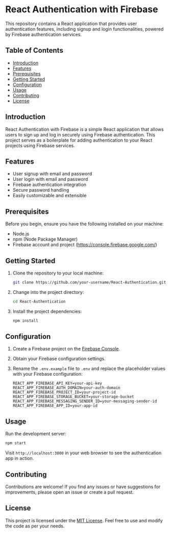 # React Authentication with Firebase

This repository contains a React application that provides user authentication features, including signup and login functionalities, powered by Firebase authentication services.

## Table of Contents

- [Introduction](#introduction)
- [Features](#features)
- [Prerequisites](#prerequisites)
- [Getting Started](#getting-started)
- [Configuration](#configuration)
- [Usage](#usage)
- [Contributing](#contributing)
- [License](#license)

## Introduction

React Authentication with Firebase is a simple React application that allows users to sign up and log in securely using Firebase authentication. This project serves as a boilerplate for adding authentication to your React projects using Firebase services.

## Features

- User signup with email and password
- User login with email and password
- Firebase authentication integration
- Secure password handling
- Easily customizable and extensible

## Prerequisites

Before you begin, ensure you have the following installed on your machine:

- Node.js
- npm (Node Package Manager)
- Firebase account and project (https://console.firebase.google.com/)

## Getting Started

1. Clone the repository to your local machine:

   ```bash
   git clone https://github.com/your-username/React-Authentication.git
   ```

2. Change into the project directory:

   ```bash
   cd React-Authentication
   ```

3. Install the project dependencies:

   ```bash
   npm install
   ```

## Configuration

1. Create a Firebase project on the [Firebase Console](https://console.firebase.google.com/).

2. Obtain your Firebase configuration settings.

3. Rename the `.env.example` file to `.env` and replace the placeholder values with your Firebase configuration:

   ```
   REACT_APP_FIREBASE_API_KEY=your-api-key
   REACT_APP_FIREBASE_AUTH_DOMAIN=your-auth-domain
   REACT_APP_FIREBASE_PROJECT_ID=your-project-id
   REACT_APP_FIREBASE_STORAGE_BUCKET=your-storage-bucket
   REACT_APP_FIREBASE_MESSAGING_SENDER_ID=your-messaging-sender-id
   REACT_APP_FIREBASE_APP_ID=your-app-id
   ```

## Usage

Run the development server:

```bash
npm start
```

Visit `http://localhost:3000` in your web browser to see the authentication app in action.

## Contributing

Contributions are welcome! If you find any issues or have suggestions for improvements, please open an issue or create a pull request.

## License

This project is licensed under the [MIT License](LICENSE). Feel free to use and modify the code as per your needs.
